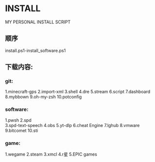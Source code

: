# INSTALL
MY PERSONAL INSTALL SCRIPT 

## 顺序
install.ps1-install_software.ps1

## 下载内容:
### git:
1.minecraft-gps
2.import-xml
3.shell
4.dre
5.stream
6.script
7.dashboard
8.mybbown
9.oh-my-zsh
10.potconfig

### software:
1.pwsh
2.spd   
3.spd-text-speech
4.obs
5.yt-dlp
6.cheat Engine
7.lghub
8.vmware
9.bitcomet
10.sti
### game:
1.wegame
2.steam
3.xmcl
4.r星
5.EPIC games